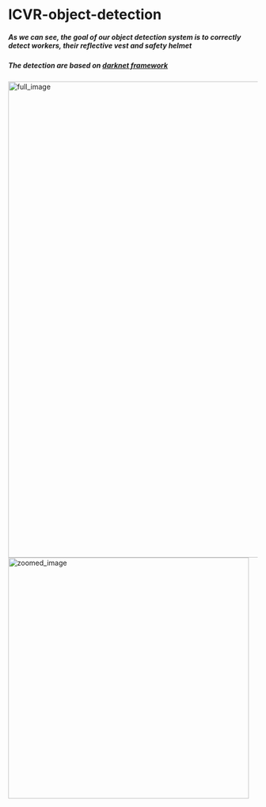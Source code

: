 # ICVR-object-detection
##### As we can see, the goal of our object detection system is to correctly detect workers, their reflective vest and safety helmet
##### The detection are based on [darknet framework](https://github.com/AlexeyAB/darknet)

<img width="960" alt="full_image" src="https://user-images.githubusercontent.com/85686842/196033408-ddcc173e-97ae-42d3-9985-80bba701c0ad.png">
<img width="486" alt="zoomed_image" src="https://user-images.githubusercontent.com/85686842/196033414-e6d09552-fd3a-4a56-91f9-d2b43eea08f8.png">
